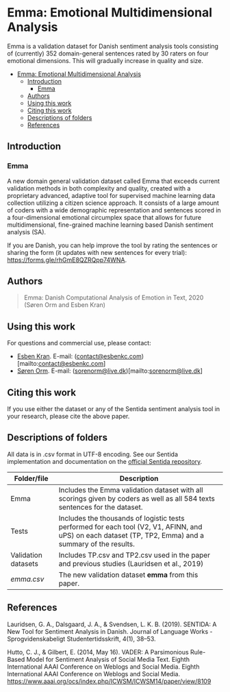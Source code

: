 # Emma: Emotional Multidimensional Analysis

Emma is a validation dataset for Danish sentiment analysis tools consisting of (currently) 352 domain-general sentences rated by 30 raters on four emotional dimensions. This will gradually increase in quality and size.

- [Emma: Emotional Multidimensional Analysis](#emma-emotional-multidimensional-analysis)
  - [Introduction](#introduction)
    - [Emma](#emma)
  - [Authors](#authors)
  - [Using this work](#using-this-work)
  - [Citing this work](#citing-this-work)
  - [Descriptions of folders](#descriptions-of-folders)
  - [References](#references)

## Introduction

### Emma

A new domain general validation dataset called Emma that exceeds current validation methods in both complexity and quality, created with a proprietary advanced, adaptive tool for supervised machine learning data collection utilizing a citizen science approach. It consists of a large amount of coders with a wide demographic representation and sentences scored in a four-dimensional emotional circumplex space that allows for future multidimensional, fine-grained machine learning based Danish sentiment analysis (SA).

If you are Danish, you can help improve the tool by rating the sentences or sharing the form (it updates with new sentences for every trial): https://forms.gle/rhGmE8QZRQpp74WNA.

## Authors

> Emma: Danish Computational Analysis of Emotion in Text, 2020
> (Søren Orm and Esben Kran)

## Using this work

For questions and commercial use, please contact:

- [Esben Kran](https://github.com/esbenkc). E-mail: (contact@esbenkc.com)[mailto:contact@esbenkc.com]
- [Søren Orm](https://github.com/sorenorm). E-mail: (sorenorm@live.dk)[mailto:sorenorm@live.dk]

## Citing this work

If you use either the dataset or any of the Sentida sentiment analysis tool in your research, please cite the above paper.

## Descriptions of folders

All data is in .csv format in UTF-8 encoding. See our Sentida implementation and documentation on the [official Sentida repository](https://github.com/guscode/sentida).

| Folder/file         | Description                                                                                                                                             |
| ------------------- | ------------------------------------------------------------------------------------------------------------------------------------------------------- |
| Emma                | Includes the Emma validation dataset with all scorings given by coders as well as all 584 texts sentences for the dataset.                              |
| Tests               | Includes the thousands of logistic tests performed for each tool (V2, V1, AFINN, and uPS) on each dataset (TP, TP2, Emma) and a summary of the results. |
| Validation datasets | Includes TP.csv and TP2.csv used in the paper and previous studies (Lauridsen et al., 2019)                                                             |
| *emma.csv*	      | The new validation dataset **emma** from this paper.													|


## References

Lauridsen, G. A., Dalsgaard, J. A., & Svendsen, L. K. B. (2019). SENTIDA: A New Tool for Sentiment Analysis in Danish. Journal of Language Works - Sprogvidenskabeligt Studentertidsskrift, 4(1), 38–53.

Hutto, C. J., & Gilbert, E. (2014, May 16). VADER: A Parsimonious Rule-Based Model for Sentiment Analysis of Social Media Text. Eighth International AAAI Conference on Weblogs and Social Media. Eighth International AAAI Conference on Weblogs and Social Media. https://www.aaai.org/ocs/index.php/ICWSM/ICWSM14/paper/view/8109
